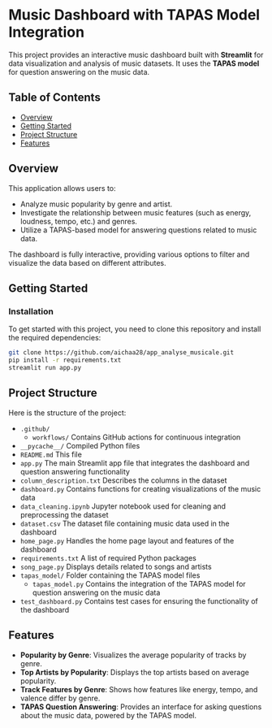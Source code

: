 # Music Dashboard with TAPAS Model Integration

This project provides an interactive music dashboard built with **Streamlit** for data visualization and analysis of music datasets. It uses the **TAPAS model** for question answering on the music data.

## Table of Contents
- [Overview](#overview)
- [Getting Started](#getting-started)
- [Project Structure](#project-structure)
- [Features](#features)

## Overview

This application allows users to:
- Analyze music popularity by genre and artist.
- Investigate the relationship between music features (such as energy, loudness, tempo, etc.) and genres.
- Utilize a TAPAS-based model for answering questions related to music data.
  
The dashboard is fully interactive, providing various options to filter and visualize the data based on different attributes.

## Getting Started

### Installation
To get started with this project, you need to clone this repository and install the required dependencies:

```bash
git clone https://github.com/aichaa28/app_analyse_musicale.git
pip install -r requirements.txt
streamlit run app.py
```
## Project Structure

Here is the structure of the project:

- `.github/`
  - `workflows/`                    Contains GitHub actions for continuous integration
- `__pycache__/`                    Compiled Python files
- `README.md`                       This file
- `app.py`                          The main Streamlit app file that integrates the dashboard and question answering functionality
- `column_description.txt`          Describes the columns in the dataset
- `dashboard.py`                    Contains functions for creating visualizations of the music data
- `data_cleaning.ipynb`             Jupyter notebook used for cleaning and preprocessing the dataset
- `dataset.csv`                     The dataset file containing music data used in the dashboard
- `home_page.py`                    Handles the home page layout and features of the dashboard
- `requirements.txt`                A list of required Python packages
- `song_page.py`                    Displays details related to songs and artists
- `tapas_model/`                    Folder containing the TAPAS model files
  - `tapas_model.py`                Contains the integration of the TAPAS model for question answering on the music data
- `test_dashboard.py`               Contains test cases for ensuring the functionality of the dashboard

## Features

- **Popularity by Genre**: Visualizes the average popularity of tracks by genre.
- **Top Artists by Popularity**: Displays the top artists based on average popularity.
- **Track Features by Genre**: Shows how features like energy, tempo, and valence differ by genre.
- **TAPAS Question Answering**: Provides an interface for asking questions about the music data, powered by the TAPAS model.


